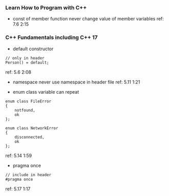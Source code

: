 ### Learn How to Program with C++
* const of member function
never change value of member variables
ref: 7.6 2:15

### C++ Fundamentals including C++ 17 
* default constructor
```
// only in header
Person() = default;
```
ref: 5.6 2:08

* namespace
never use namespace in header file
ref: 5.11 1:21

* enum class
variable can repeat
```
enum class FileError
{
	notfound,
	ok
};

enum class NetworkError
{
	disconnected,
	ok
};
```
ref: 5.14 1:59

* pragma once
```
// include in header
#pragma once
```
ref: 5.17 1:17
